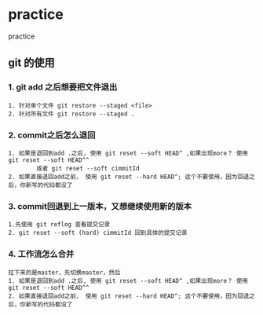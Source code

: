 # practice
 practice 



## git 的使用
### 1. git add 之后想要把文件退出
    1. 针对单个文件 git restore --staged <file>
    2. 针对所有文件 git restore --staged .
### 2. commit之后怎么退回
    1. 如果是退回到add .之后, 使用 git reset --soft HEAD^ ,如果出现more？ 使用 git reset --soft HEAD^^  
            或者 git reset --soft cimmitId
    2. 如果直接退回add之前， 使用 git reset --hard HEAD^; 这个不要使用，因为回退之后，你新写的代码都没了 
### 3. commit回退到上一版本，又想继续使用新的版本
    1.先使用 git reflog 查看提交记录
    2. git reset --soft (hard) cimmitId 回到具体的提交记录
### 4. 工作流怎么合并
    拉下来的是master，先切换master，然后
    1. 如果是退回到add .之后, 使用 git reset --soft HEAD^ ,如果出现more？ 使用 git reset --soft HEAD^^
    2. 如果直接退回add之前， 使用 git reset --hard HEAD^; 这个不要使用，因为回退之后，你新写的代码都没了 



